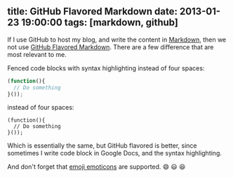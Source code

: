 title: GitHub Flavored Markdown
date: 2013-01-23 19:00:00
tags: [markdown, github]
---

If I use GitHub to host my blog, and write the content in [Markdown][], then we not use [GitHub Flavored Markdown][github-markdown]. There are a few difference that are most relevant to me.

Fenced code blocks with syntax highlighting instead of four spaces:

```javascript
(function(){
  // Do something
}());
```

instead of four spaces:

    (function(){
      // Do something
    }());

Which is essentially the same, but GitHub flavored is better, since sometimes I write code block in Google Docs, and the syntax highlighting.

And don't forget that [emoji emoticons][emoji] are supported. :smile: :smiley: :laughing:


[markdown]: http://daringfireball.net/projects/markdown/syntax
[github-markdown]: http://github.github.com/github-flavored-markdown/
[emoji]: http://www.emoji-cheat-sheet.com/
